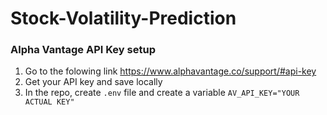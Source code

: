 # Stock-Volatility-Prediction

### Alpha Vantage API Key setup
1. Go to the folowing link https://www.alphavantage.co/support/#api-key
2. Get your API key and save locally
3. In the repo, create `.env` file and create a variable 
`AV_API_KEY="YOUR ACTUAL KEY"`

